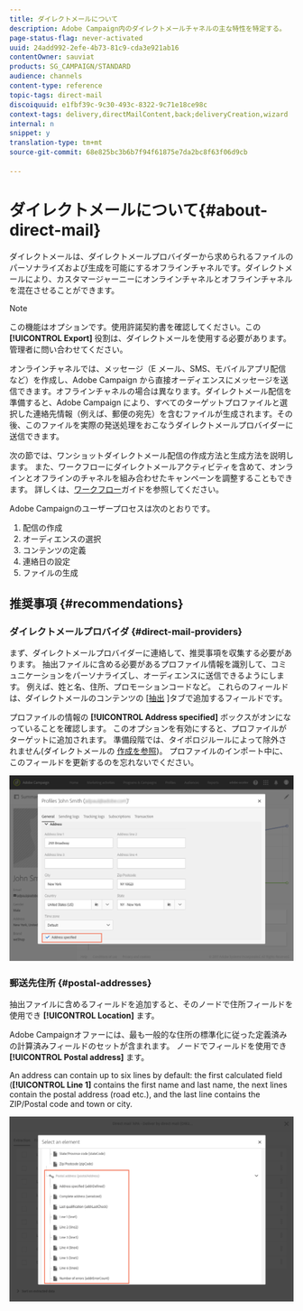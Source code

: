 ```yaml
---
title: ダイレクトメールについて
description: Adobe Campaign内のダイレクトメールチャネルの主な特性を特定する。
page-status-flag: never-activated
uuid: 24add992-2efe-4b73-81c9-cda3e921ab16
contentOwner: sauviat
products: SG_CAMPAIGN/STANDARD
audience: channels
content-type: reference
topic-tags: direct-mail
discoiquuid: e1fbf39c-9c30-493c-8322-9c71e18ce98c
context-tags: delivery,directMailContent,back;deliveryCreation,wizard
internal: n
snippet: y
translation-type: tm+mt
source-git-commit: 68e825bc3b6b7f94f61875e7da2bc8f63f06d9cb

---
```



# ダイレクトメールについて{#about-direct-mail}

ダイレクトメールは、ダイレクトメールプロバイダーから求められるファイルのパーソナライズおよび生成を可能にするオフラインチャネルです。ダイレクトメールにより、カスタマージャーニーにオンラインチャネルとオフラインチャネルを混在させることができます。

>[!NOTE]
>
>この機能はオプションです。使用許諾契約書を確認してください。この **[!UICONTROL Export]** 役割は、ダイレクトメールを使用する必要があります。 管理者に問い合わせてください。

オンラインチャネルでは、メッセージ（E メール、SMS、モバイルアプリ配信など）を作成し、Adobe Campaign から直接オーディエンスにメッセージを送信できます。オフラインチャネルの場合は異なります。ダイレクトメール配信を準備すると、Adobe Campaign により、すべてのターゲットプロファイルと選択した連絡先情報（例えば、郵便の宛先）を含むファイルが生成されます。その後、このファイルを実際の発送処理をおこなうダイレクトメールプロバイダーに送信できます。

次の節では、ワンショットダイレクトメール配信の作成方法と生成方法を説明します。 また、ワークフローにダイレクトメールアクティビティを含めて、オンラインとオフラインのチャネルを組み合わせたキャンペーンを調整することもできます。 詳しくは、[ワークフロー](../../automating/using/get-started-workflows.md)ガイドを参照してください。

Adobe Campaignのユーザープロセスは次のとおりです。

1. 配信の作成
1. オーディエンスの選択
1. コンテンツの定義
1. 連絡日の設定
1. ファイルの生成

## 推奨事項 {#recommendations}

### ダイレクトメールプロバイダ {#direct-mail-providers}

まず、ダイレクトメールプロバイダーに連絡して、推奨事項を収集する必要があります。 抽出ファイルに含める必要があるプロファイル情報を識別して、コミュニケーションをパーソナライズし、オーディエンスに送信できるようにします。 例えば、姓と名、住所、プロモーションコードなど。 これらのフィールドは、ダイレクトメールのコンテンツの [[抽出](../../channels/using/defining-the-direct-mail-content.md#defining-the-extraction) ]タブで追加するフィールドです。

プロファイルの情報の **[!UICONTROL Address specified]** ボックスがオンになっていることを確認します。 このオプションを有効にすると、プロファイルがターゲットに追加されます。 準備段階では、タイポロジルールによって除外されません(ダイレクトメールの [作成を参照](../../channels/using/creating-the-direct-mail.md))。 プロファイルのインポート中に、このフィールドを更新するのを忘れないでください。

![](assets/direct_mail_22.png)

### 郵送先住所 {#postal-addresses}

抽出ファイルに含めるフィールドを追加すると、そのノードで住所フィールドを使用でき **[!UICONTROL Location]** ます。

Adobe Campaignオファーには、最も一般的な住所の標準化に従った定義済みの計算済みフィールドのセットが含まれます。 ノードでフィールドを使用でき **[!UICONTROL Postal address]** ます。

An address can contain up to six lines by default: the first calculated field (**[!UICONTROL Line 1]** contains the first name and last name, the next lines contain the postal address (road etc.), and the last line contains the ZIP/Postal code and town or city.

![](assets/direct_mail_23.png)

